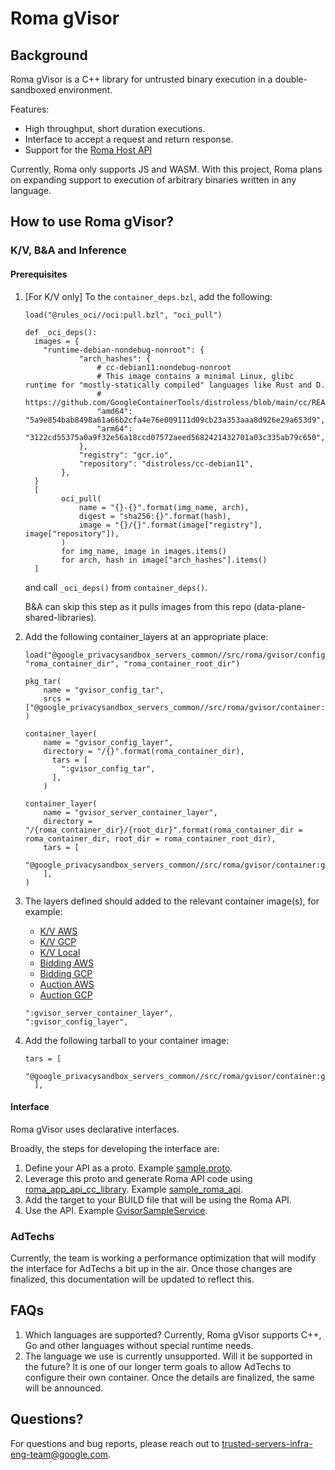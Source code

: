 # Roma gVisor

## Background

Roma gVisor is a C++ library for untrusted binary execution in a double-sandboxed environment.

Features:

-   High throughput, short duration executions.
-   Interface to accept a request and return response.
-   Support for the [Roma Host API](/docs/roma/host_api.md)

Currently, Roma only supports JS and WASM. With this project, Roma plans on expanding support to
execution of arbitrary binaries written in any language.

## How to use Roma gVisor?

### K/V, B&A and Inference

#### Prerequisites

1. [For K/V only] To the `container_deps.bzl`, add the following:

    ```bazel
    load("@rules_oci//oci:pull.bzl", "oci_pull")

    def _oci_deps():
      images = {
        "runtime-debian-nondebug-nonroot": {
                "arch_hashes": {
                    # cc-debian11:nondebug-nonroot
                    # This image contains a minimal Linux, glibc runtime for "mostly-statically compiled" languages like Rust and D.
                    # https://github.com/GoogleContainerTools/distroless/blob/main/cc/README.md
                    "amd64": "5a9e854bab8498a61a66b2cfa4e76e009111d09cb23a353aaa8d926e29a653d9",
                    "arm64": "3122cd55375a0a9f32e56a18ccd07572aeed5682421432701a03c335ab79c650",
                },
                "registry": "gcr.io",
                "repository": "distroless/cc-debian11",
            },
      }
      [
            oci_pull(
                name = "{}-{}".format(img_name, arch),
                digest = "sha256:{}".format(hash),
                image = "{}/{}".format(image["registry"], image["repository"]),
            )
            for img_name, image in images.items()
            for arch, hash in image["arch_hashes"].items()
      ]
    ```

    and call `_oci_deps()` from `container_deps()`.

    B&A can skip this step as it pulls images from this repo (data-plane-shared-libraries).

1. Add the following container_layers at an appropriate place:

    ```bazel
    load("@google_privacysandbox_servers_common//src/roma/gvisor/config:container.bzl", "roma_container_dir", "roma_container_root_dir")

    pkg_tar(
        name = "gvisor_config_tar",
        srcs = ["@google_privacysandbox_servers_common//src/roma/gvisor/container:container_config"],
    )

    container_layer(
        name = "gvisor_config_layer",
        directory = "/{}".format(roma_container_dir),
          tars = [
            ":gvisor_config_tar",
          ],
        )

    container_layer(
        name = "gvisor_server_container_layer",
        directory = "/{roma_container_dir}/{root_dir}".format(roma_container_dir = roma_container_dir, root_dir = roma_container_root_dir),
        tars = [
          "@google_privacysandbox_servers_common//src/roma/gvisor/container:gvisor_server_container.tar",
        ],
    )
    ```

1. The layers defined should added to the relevant container image(s), for example:

    - [K/V AWS](https://github.com/privacysandbox/protected-auction-key-value-service/blob/5d586e0046e7b482e70c1b97bf322a923340bfab/production/packaging/aws/data_server/BUILD.bazel#L81)
    - [K/V GCP](https://github.com/privacysandbox/protected-auction-key-value-service/blob/5d586e0046e7b482e70c1b97bf322a923340bfab/production/packaging/gcp/data_server/BUILD.bazel#L140)
    - [K/V Local](https://github.com/privacysandbox/protected-auction-key-value-service/blob/5d586e0046e7b482e70c1b97bf322a923340bfab/production/packaging/local/data_server/BUILD.bazel#L91)
    - [Bidding AWS](https://github.com/privacysandbox/bidding-auction-servers/blob/c98a51c7dc11de92e9c8fb719242a033e620a1b4/production/packaging/aws/bidding_service/BUILD#L112)
    - [Bidding GCP](https://github.com/privacysandbox/bidding-auction-servers/blob/c98a51c7dc11de92e9c8fb719242a033e620a1b4/production/packaging/gcp/bidding_service/BUILD#L94)
    - [Auction AWS](https://github.com/privacysandbox/bidding-auction-servers/blob/c98a51c7dc11de92e9c8fb719242a033e620a1b4/production/packaging/aws/auction_service/BUILD#L96)
    - [Auction GCP](https://github.com/privacysandbox/bidding-auction-servers/blob/c98a51c7dc11de92e9c8fb719242a033e620a1b4/production/packaging/gcp/auction_service/BUILD#L81)

    ```bazel
    ":gvisor_server_container_layer",
    ":gvisor_config_layer",
    ```

1. Add the following tarball to your container image:

    ```bazel
    tars = [
          "@google_privacysandbox_servers_common//src/roma/gvisor/container:gvisor_tar",
      ],
    ```

#### Interface

Roma gVisor uses declarative interfaces.

Broadly, the steps for developing the interface are:

1. Define your API as a proto. Example [sample.proto](/src/roma/gvisor/udf/sample.proto).
1. Leverage this proto and generate Roma API code using
   [roma_app_api_cc_library](/src/roma/tools/api_plugin/roma_api.bzl). Example
   [sample_roma_api](/src/roma/gvisor/udf/BUILD.bazel).
1. Add the target to your BUILD file that will be using the Roma API.
1. Use the API. Example [GvisorSampleService](/src/roma/gvisor/benchmark/roma_gvisor_benchmark.cc).

### AdTechs

Currently, the team is working a performance optimization that will modify the interface for AdTechs
a bit up in the air. Once those changes are finalized, this documentation will be updated to reflect
this.

## FAQs

1. Which languages are supported? Currently, Roma gVisor supports C++, Go and other languages
   without special runtime needs.
1. The language we use is currently unsupported. Will it be supported in the future? It is one of
   our longer term goals to allow AdTechs to configure their own container. Once the details are
   finalized, the same will be announced.

## Questions?

For questions and bug reports, please reach out to <trusted-servers-infra-eng-team@google.com>.
